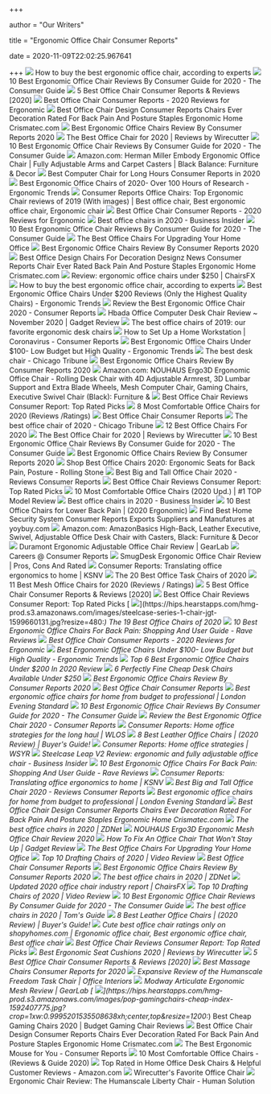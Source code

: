 +++
        
author = "Our Writers"
        
title = "Ergonomic Office Chair Consumer Reports"
        
date = 2020-11-09T22:02:25.967641
        
+++
[ ![](https://media2.s-nbcnews.com/i/newscms/2020_25/3390893/ergonomic-office-chairs-kr-2x1-tease-200618_38008296185ce90fd52b401caf79df24.jpg)](https://media2.s-nbcnews.com/i/newscms/2020_25/3390893/ergonomic-office-chairs-kr-2x1-tease-200618_38008296185ce90fd52b401caf79df24.jpg) How to buy the best ergonomic office chair, according to experts
[ ![](https://m.media-amazon.com/images/I/41j5mBKAoQL.jpg)](https://m.media-amazon.com/images/I/41j5mBKAoQL.jpg) 10 Best Ergonomic Office Chair Reviews By Consumer Guide for 2020 - The  Consumer Guide
[ ![](https://ws-na.amazon-adsystem.com/widgets/q?_encoding=UTF8&ASIN=B01N32UFNT&Format=_SL250_&ID=AsinImage&MarketPlace=US&ServiceVersion=20070822&WS=1&tag=consumerreports0f-20&language=en_US)](https://ws-na.amazon-adsystem.com/widgets/q?_encoding=UTF8&ASIN=B01N32UFNT&Format=_SL250_&ID=AsinImage&MarketPlace=US&ServiceVersion=20070822&WS=1&tag=consumerreports0f-20&language=en_US) 5 Best Office Chair Consumer Reports & Reviews [2020]
[ ![](https://www.healthyarea.org/wp-content/uploads/2018/12/Mirra-Chair-by-Herman-Miller-Fully-Featured-Graphite-Frame-Graphite-e1434847369600.jpg)](https://www.healthyarea.org/wp-content/uploads/2018/12/Mirra-Chair-by-Herman-Miller-Fully-Featured-Graphite-Frame-Graphite-e1434847369600.jpg)  Best Office Chair Consumer Reports - 2020 Reviews for Ergonomic
[ ![](http://www.crismatec.com/python/de/best-office-chair-design-interioryou_office-decoration.jpg)](http://www.crismatec.com/python/de/best-office-chair-design-interioryou_office-decoration.jpg) Best Office Chair Design Consumer Reports Chairs Ever Decoration Rated For  Back Pain And Posture Staples Ergonomic Home Crismatec.com
[ ![](https://www.besttopreviews.info/wp-content/uploads/2019/09/41RVXcv10gL-184x300.jpg)](https://www.besttopreviews.info/wp-content/uploads/2019/09/41RVXcv10gL-184x300.jpg) Best Ergonomic Office Chairs Review By Consumer Reports 2020
[ ![](https://d1b5h9psu9yexj.cloudfront.net/5707/Herman-Miller-Aeron_20180409-135854_full.jpg)](https://d1b5h9psu9yexj.cloudfront.net/5707/Herman-Miller-Aeron_20180409-135854_full.jpg) The Best Office Chair for 2020 | Reviews by Wirecutter
[ ![](https://m.media-amazon.com/images/I/413Vwz7PUbL.jpg)](https://m.media-amazon.com/images/I/413Vwz7PUbL.jpg) 10 Best Ergonomic Office Chair Reviews By Consumer Guide for 2020 - The  Consumer Guide
[ ![](https://images-na.ssl-images-amazon.com/images/I/71ZMjJyFb%2BL._AC_SL1500_.jpg)](https://images-na.ssl-images-amazon.com/images/I/71ZMjJyFb%2BL._AC_SL1500_.jpg) Amazon.com: Herman Miller Embody Ergonomic Office Chair | Fully Adjustable  Arms and Carpet Casters | Black Balance: Furniture & Decor
[ ![](https://bestconsumerrating.com/wp-content/uploads/2020/10/Best-Computer-Chairs-for-Long-Hours.jpg)](https://bestconsumerrating.com/wp-content/uploads/2020/10/Best-Computer-Chairs-for-Long-Hours.jpg) Best Computer Chair for Long Hours Consumer Reports in 2020
[ ![](http://ergonomictrends.com/wp-content/uploads/2017/07/best-office-chairs-reviews-1.png)](http://ergonomictrends.com/wp-content/uploads/2017/07/best-office-chairs-reviews-1.png) Best Ergonomic Office Chairs of 2020- Over 100 Hours of Research - Ergonomic  Trends
[ ![](https://i.pinimg.com/originals/af/b6/53/afb6533ac9f621c0f995d2ef13e5e08f.jpg)](https://i.pinimg.com/originals/af/b6/53/afb6533ac9f621c0f995d2ef13e5e08f.jpg)  Consumer Reports Office Chairs: Top Ergonomic Chair reviews of 2019  (With images) | Best office chair, Best ergonomic office chair, Ergonomic  chair
[ ![](https://www.healthyarea.org/wp-content/uploads/2019/05/best-ergonomic-office-chair-reviews-consumer-reports-930x460.jpg)](https://www.healthyarea.org/wp-content/uploads/2019/05/best-ergonomic-office-chair-reviews-consumer-reports-930x460.jpg)  Best Office Chair Consumer Reports - 2020 Reviews for Ergonomic
[ ![](https://i.insider.com/5e14f945b2e66a3f942a8393?width=1136&format=jpeg)](https://i.insider.com/5e14f945b2e66a3f942a8393?width=1136&format=jpeg) Best office chairs in 2020 - Business Insider
[ ![](https://m.media-amazon.com/images/I/415PzflNnpL.jpg)](https://m.media-amazon.com/images/I/415PzflNnpL.jpg) 10 Best Ergonomic Office Chair Reviews By Consumer Guide for 2020 - The  Consumer Guide
[ ![](https://specials-images.forbesimg.com/imageserve/5eea485bdb3b680006a1e736/960x0.jpg?cropX1=0&cropX2=800&cropY1=233&cropY2=766)](https://specials-images.forbesimg.com/imageserve/5eea485bdb3b680006a1e736/960x0.jpg?cropX1=0&cropX2=800&cropY1=233&cropY2=766) The Best Office Chairs For Upgrading Your Home Office
[ ![](https://www.besttopreviews.info/wp-content/uploads/2019/09/81BgkrxFcWL._SL1500_.jpg)](https://www.besttopreviews.info/wp-content/uploads/2019/09/81BgkrxFcWL._SL1500_.jpg) Best Ergonomic Office Chairs Review By Consumer Reports 2020
[ ![](http://www.crismatec.com/python/de/best-office-design-chairs-for-decoration-designz-news_office-decoration-301x301.jpg)](http://www.crismatec.com/python/de/best-office-design-chairs-for-decoration-designz-news_office-decoration-301x301.jpg) Best Office Design Chairs For Decoration Designz News Consumer Reports Chair  Ever Rated Back Pain And Posture Staples Ergonomic Home Crismatec.com
[ ![](https://chairsfx.com/wp-content/uploads/2020/07/cheap-ergonomic-office-chairs.jpg)](https://chairsfx.com/wp-content/uploads/2020/07/cheap-ergonomic-office-chairs.jpg) Review: ergonomic office chairs under $250 | ChairsFX
[ ![](https://media3.s-nbcnews.com/i/newscms/2020_25/3390769/screen_shot_2020-06-17_at_3-44-48_pm_d4db9fbef0a4a0344c4174c0b71a1e00.png)](https://media3.s-nbcnews.com/i/newscms/2020_25/3390769/screen_shot_2020-06-17_at_3-44-48_pm_d4db9fbef0a4a0344c4174c0b71a1e00.png) How to buy the best ergonomic office chair, according to experts
[ ![](http://ergonomictrends.com/wp-content/uploads/2018/01/best-ergonomic-office-chairs-under-200.png)](http://ergonomictrends.com/wp-content/uploads/2018/01/best-ergonomic-office-chairs-under-200.png) Best Ergonomic Office Chairs Under $200 Reviews (Only the Highest Quality  Chairs) - Ergonomic Trends
[ ![](http://www.reviewthebests.com/wp-content/uploads/2018/09/15.png)](http://www.reviewthebests.com/wp-content/uploads/2018/09/15.png) Review the Best Ergonomic Office Chair 2020 - Consumer Reports
[ ![](https://www.gadgetreview.com/wp-content/uploads/2020/08/Hbada-Office-Computer-Desk-Chair-Review-780x470.jpg)](https://www.gadgetreview.com/wp-content/uploads/2020/08/Hbada-Office-Computer-Desk-Chair-Review-780x470.jpg) Hbada Office Computer Desk Chair Review ~ November 2020 | Gadget Review
[ ![](https://www.gannett-cdn.com/presto/2019/10/14/USAT/1c80747a-b74b-4023-9ced-f08a880485a2-Office-Chair-TBRN-Hero.jpg?crop=4977,2800,x0,y0&width=3200&height=1680&fit=bounds)](https://www.gannett-cdn.com/presto/2019/10/14/USAT/1c80747a-b74b-4023-9ced-f08a880485a2-Office-Chair-TBRN-Hero.jpg?crop=4977,2800,x0,y0&width=3200&height=1680&fit=bounds) The best office chairs of 2019: our favorite ergonomic desk chairs
[ ![](https://article.images.consumerreports.org/f_auto/prod/content/dam/CRO-Images-2020/Health/03Mar/CR-Health-Inlinehero-ergnomic-working-from-home-0320)](https://article.images.consumerreports.org/f_auto/prod/content/dam/CRO-Images-2020/Health/03Mar/CR-Health-Inlinehero-ergnomic-working-from-home-0320) How to Set Up a Home Workstation | Coronavirus - Consumer Reports
[ ![](http://ergonomictrends.com/wp-content/uploads/2018/04/Furmax-Mid-Back-Lumbar-Office-Chair-Review.jpg)](http://ergonomictrends.com/wp-content/uploads/2018/04/Furmax-Mid-Back-Lumbar-Office-Chair-Review.jpg) Best Ergonomic Office Chairs Under $100- Low Budget but High Quality -  Ergonomic Trends
[ ![](https://www.chicagotribune.com/resizer/C4LoTXYcZrROrC5zQn6SBDKgef8=/800x450/top/arc-anglerfish-arc2-prod-tronc.s3.amazonaws.com/public/644Y6XTQURA6DKUTXIC3SIJM6M.jpg)](https://www.chicagotribune.com/resizer/C4LoTXYcZrROrC5zQn6SBDKgef8=/800x450/top/arc-anglerfish-arc2-prod-tronc.s3.amazonaws.com/public/644Y6XTQURA6DKUTXIC3SIJM6M.jpg) The best desk chair - Chicago Tribune
[ ![](https://www.besttopreviews.info/wp-content/uploads/2020/07/71SvuA4YsoL._AC_SL1480_.jpg)](https://www.besttopreviews.info/wp-content/uploads/2020/07/71SvuA4YsoL._AC_SL1480_.jpg) Best Ergonomic Office Chairs Review By Consumer Reports 2020
[ ![](https://images-na.ssl-images-amazon.com/images/I/81EsueZ3fTL._AC_SL1500_.jpg)](https://images-na.ssl-images-amazon.com/images/I/81EsueZ3fTL._AC_SL1500_.jpg) Amazon.com: NOUHAUS Ergo3D Ergonomic Office Chair - Rolling Desk Chair with  4D Adjustable Armrest, 3D Lumbar Support and Extra Blade Wheels, Mesh Computer  Chair, Gaming Chairs, Executive Swivel Chair (Black): Furniture &
[ ![](https://images-na.ssl-images-amazon.com/images/I/71GaYIEzdQL._AC_SL1180_.jpg)](https://images-na.ssl-images-amazon.com/images/I/71GaYIEzdQL._AC_SL1180_.jpg) Best Office Chair Reviews Consumer Report: Top Rated Picks
[ ![](https://www.btod.com/blog/wp-content/uploads/2019/04/most-comfortable-office-chairs-2020-blog-header.jpg)](https://www.btod.com/blog/wp-content/uploads/2019/04/most-comfortable-office-chairs-2020-blog-header.jpg) 8 Most Comfortable Office Chairs for 2020 (Reviews /Ratings)
[ ![](http://www.goodofficechairs.com/images/high-best-office-chair-consumer-reports.jpg)](http://www.goodofficechairs.com/images/high-best-office-chair-consumer-reports.jpg) Best Office Chair Consumer Reports
[ ![](https://www.chicagotribune.com/resizer/xrGdro0CFecs-Pl65wMIoyek9sw=/1200x0/top/cloudfront-us-east-1.images.arcpublishing.com/tronc/MU4E2XB243FVSYVIF7XVNUK7HA.jpg)](https://www.chicagotribune.com/resizer/xrGdro0CFecs-Pl65wMIoyek9sw=/1200x0/top/cloudfront-us-east-1.images.arcpublishing.com/tronc/MU4E2XB243FVSYVIF7XVNUK7HA.jpg) The best office chair of 2020 - Chicago Tribune
[ ![](https://www.btod.com/blog/wp-content/uploads/2019/10/best-office-chairs-2020-blog-header.jpg)](https://www.btod.com/blog/wp-content/uploads/2019/10/best-office-chairs-2020-blog-header.jpg) 12 Best Office Chairs For 2020
[ ![](https://cdn.thewirecutter.com/wp-content/media/2020/09/officechairs-2048px-9607.jpg?auto=webp&crop=1.91:1&width=1200)](https://cdn.thewirecutter.com/wp-content/media/2020/09/officechairs-2048px-9607.jpg?auto=webp&crop=1.91:1&width=1200) The Best Office Chair for 2020 | Reviews by Wirecutter
[ ![](https://m.media-amazon.com/images/I/41HEuri17lL.jpg)](https://m.media-amazon.com/images/I/41HEuri17lL.jpg) 10 Best Ergonomic Office Chair Reviews By Consumer Guide for 2020 - The  Consumer Guide
[ ![](https://www.besttopreviews.info/wp-content/uploads/2019/09/81IrBcpbIxL._SL1500_.jpg)](https://www.besttopreviews.info/wp-content/uploads/2019/09/81IrBcpbIxL._SL1500_.jpg) Best Ergonomic Office Chairs Review By Consumer Reports 2020
[ ![](https://www.rollingstone.com/wp-content/uploads/2020/04/office-chairs.jpg)](https://www.rollingstone.com/wp-content/uploads/2020/04/office-chairs.jpg) Shop Best Office Chairs 2020: Ergonomic Seats for Back Pain, Posture -  Rolling Stone
[ ![](https://www.healthyarea.org/wp-content/uploads/2020/05/best-big-tall-office-chair-for-big-peope.jpg)](https://www.healthyarea.org/wp-content/uploads/2020/05/best-big-tall-office-chair-for-big-peope.jpg) Best Big and Tall Office Chair 2020 - Reviews Consumer Reports
[ ![](https://images-na.ssl-images-amazon.com/images/I/61YPUHEFNxL._AC_SL1000_.jpg)](https://images-na.ssl-images-amazon.com/images/I/61YPUHEFNxL._AC_SL1000_.jpg) Best Office Chair Reviews Consumer Report: Top Rated Picks
[ ![](https://www.leaphomeward.com/wp-content/uploads/2019/11/Top-12-Most-Comfortable-Chairs.png)](https://www.leaphomeward.com/wp-content/uploads/2019/11/Top-12-Most-Comfortable-Chairs.png) 10 Most Comfortable Office Chairs (2020 Upd.) | #1 TOP Model Review
[ ![](https://i.insider.com/5e6ff782c485400dfe21b0f2?width=1136&format=jpeg)](https://i.insider.com/5e6ff782c485400dfe21b0f2?width=1136&format=jpeg) Best office chairs in 2020 - Business Insider
[ ![](https://www.leaphomeward.com/wp-content/uploads/2019/09/11-Best-Chairs.png)](https://www.leaphomeward.com/wp-content/uploads/2019/09/11-Best-Chairs.png) 10 Best Office Chairs for Lower Back Pain | (2020 Ergonomic)
[ ![](https://img-s.yoybuy.com/images/I/51sG5Kq3swL.jpg)](https://img-s.yoybuy.com/images/I/51sG5Kq3swL.jpg) Find Best Home Security System Consumer Reports Exports Suppliers and  Manufatures at yoybuy.com
[ ![](https://m.media-amazon.com/images/I/41ZExXTss7L._AC_UL400_.jpg)](https://m.media-amazon.com/images/I/41ZExXTss7L._AC_UL400_.jpg) Amazon.com: AmazonBasics High-Back, Leather Executive, Swivel, Adjustable Office  Desk Chair with Casters, Black: Furniture & Decor
[ ![](https://techgearlab-mvnab3pwrvp3t0.stackpathdns.com/photos/15/75/278975_25456_M2.jpg)](https://techgearlab-mvnab3pwrvp3t0.stackpathdns.com/photos/15/75/278975_25456_M2.jpg) Duramont Ergonomic Adjustable Office Chair Review | GearLab
[ ![](https://www.consumerreports.org/etc/designs/cro/spa-resources/career/images/fon-2a.jpg)](https://www.consumerreports.org/etc/designs/cro/spa-resources/career/images/fon-2a.jpg) Careers @ Consumer Reports
[ ![](https://www.gadgetreview.com/wp-content/uploads/2019/09/SmugDesk-Ergonomic-Office-Chair-Review.jpg)](https://www.gadgetreview.com/wp-content/uploads/2019/09/SmugDesk-Ergonomic-Office-Chair-Review.jpg) SmugDesk Ergonomic Office Chair Review | Pros, Cons And Rated
[ ![](https://news3lv.com/resources/media/baa7718a-4fb8-4daa-a20e-3ebcdd9a9acb-large16x9_thumb_43627.png?1602025216155)](https://news3lv.com/resources/media/baa7718a-4fb8-4daa-a20e-3ebcdd9a9acb-large16x9_thumb_43627.png?1602025216155) Consumer Reports: Translating office ergonomics to home | KSNV
[ ![](https://www.goegyptian.com/hubfs/Best%20Office%20Task%20Chairs.png)](https://www.goegyptian.com/hubfs/Best%20Office%20Task%20Chairs.png) The 20 Best Office Task Chairs of 2020
[ ![](https://www.btod.com/blog/wp-content/uploads/2019/03/best-mesh-office-chairs-2020-blog-header.jpg)](https://www.btod.com/blog/wp-content/uploads/2019/03/best-mesh-office-chairs-2020-blog-header.jpg) 11 Best Mesh Office Chairs for 2020 (Reviews / Ratings)
[ ![](https://consumerreportsguide.com/wp-content/uploads/2020/07/Best-office-chairs-reviews-300x281.jpg)](https://consumerreportsguide.com/wp-content/uploads/2020/07/Best-office-chairs-reviews-300x281.jpg) 5 Best Office Chair Consumer Reports & Reviews [2020]
[ ![](https://images-na.ssl-images-amazon.com/images/I/81i4AHa6ZHL._AC_SL500_.jpg)](https://images-na.ssl-images-amazon.com/images/I/81i4AHa6ZHL._AC_SL500_.jpg) Best Office Chair Reviews Consumer Report: Top Rated Picks
[ ![](https://hips.hearstapps.com/hmg-prod.s3.amazonaws.com/images/steelcase-series-1-chair-jgt-1599660131.jpg?resize=480:*)](https://hips.hearstapps.com/hmg-prod.s3.amazonaws.com/images/steelcase-series-1-chair-jgt-1599660131.jpg?resize=480:*) The 19 Best Office Chairs of 2020
[ ![](https://www.ravereviews.org/wp-content/uploads/2019/01/RAVE-OfficeChairBackPain-IntroAeron2.jpg)](https://www.ravereviews.org/wp-content/uploads/2019/01/RAVE-OfficeChairBackPain-IntroAeron2.jpg) 10 Best Ergonomic Office Chairs For Back Pain: Shopping And User Guide -  Rave Reviews
[ ![](https://www.healthyarea.org/wp-content/uploads/2018/12/Ergohuman-ME7ERG-W09-01W09-01-Black-Mesh-Hi-Swivel-chair-e1434848546385.jpg)](https://www.healthyarea.org/wp-content/uploads/2018/12/Ergohuman-ME7ERG-W09-01W09-01-Black-Mesh-Hi-Swivel-chair-e1434848546385.jpg)  Best Office Chair Consumer Reports - 2020 Reviews for Ergonomic
[ ![](http://ergonomictrends.com/wp-content/uploads/2018/04/best-ergonomic-office-chairs-under-100-reviews.jpg)](http://ergonomictrends.com/wp-content/uploads/2018/04/best-ergonomic-office-chairs-under-100-reviews.jpg) Best Ergonomic Office Chairs Under $100- Low Budget but High Quality -  Ergonomic Trends
[ ![](https://tinygrab.com/wp-content/uploads/2020/04/Best-Ergonomic-Office-Chairs.jpg)](https://tinygrab.com/wp-content/uploads/2020/04/Best-Ergonomic-Office-Chairs.jpg) Top 6 Best Ergonomic Office Chairs Under $200 In 2020 Review
[ ![](https://hips.hearstapps.com/amv-prod-gp.s3.amazonaws.com/gearpatrol/wp-content/uploads/2020/04/Affordable-Desk-Chairs-Gear-Patrol-lead-full.jpg)](https://hips.hearstapps.com/amv-prod-gp.s3.amazonaws.com/gearpatrol/wp-content/uploads/2020/04/Affordable-Desk-Chairs-Gear-Patrol-lead-full.jpg) 6 Perfectly Fine Cheap Desk Chairs Available Under $250
[ ![](https://www.besttopreviews.info/wp-content/uploads/2019/09/81q6pUa3KtL._SL1500_.jpg)](https://www.besttopreviews.info/wp-content/uploads/2019/09/81q6pUa3KtL._SL1500_.jpg) Best Ergonomic Office Chairs Review By Consumer Reports 2020
[ ![](http://www.goodofficechairs.com/images/best-office-chair-consumer-reports.jpg)](http://www.goodofficechairs.com/images/best-office-chair-consumer-reports.jpg) Best Office Chair Consumer Reports
[ ![](https://static.standard.co.uk/s3fs-public/thumbnails/image/2020/06/17/10/sihoo-ergonomic-office-chair.jpg)](https://static.standard.co.uk/s3fs-public/thumbnails/image/2020/06/17/10/sihoo-ergonomic-office-chair.jpg) Best ergonomic office chairs for home from budget to professional | London  Evening Standard
[ ![](https://theconsumer.guide/wp-content/uploads/2020/06/B0147WIC7E.jpg)](https://theconsumer.guide/wp-content/uploads/2020/06/B0147WIC7E.jpg) 10 Best Ergonomic Office Chair Reviews By Consumer Guide for 2020 - The  Consumer Guide
[ ![](http://www.reviewthebests.com/wp-content/uploads/2018/09/11.png)](http://www.reviewthebests.com/wp-content/uploads/2018/09/11.png) Review the Best Ergonomic Office Chair 2020 - Consumer Reports
[ ![](https://wlos.com/resources/media/f5d841c6-a861-4d73-a796-dd452fcd9121-large16x9_HOMEOFFICE1.JPG?1602595968076)](https://wlos.com/resources/media/f5d841c6-a861-4d73-a796-dd452fcd9121-large16x9_HOMEOFFICE1.JPG?1602595968076) Consumer Reports: Home office strategies for the long haul | WLOS
[ ![](https://www.leaphomeward.com/wp-content/uploads/2019/11/Best-Leather-Chairs.png)](https://www.leaphomeward.com/wp-content/uploads/2019/11/Best-Leather-Chairs.png) 8 Best Leather Office Chairs | (2020 Review) | Buyer's Guide!
[ ![](https://www.localsyr.com/wp-content/uploads/sites/63/2020/02/consumer-reports.jpg)](https://www.localsyr.com/wp-content/uploads/sites/63/2020/02/consumer-reports.jpg) Consumer Reports: Home office strategies | WSYR
[ ![](https://i.insider.com/5ea0abf438bf23209d4ddfbf?width=1100&format=jpeg&auto=webp)](https://i.insider.com/5ea0abf438bf23209d4ddfbf?width=1100&format=jpeg&auto=webp) Steelcase Leap V2 Review: ergonomic and fully adjustable office chair -  Business Insider
[ ![](https://www.ravereviews.org/wp-content/uploads/2019/01/RAVE-OfficeChairBackPain-IntroSteelcaseLeap-1.jpg)](https://www.ravereviews.org/wp-content/uploads/2019/01/RAVE-OfficeChairBackPain-IntroSteelcaseLeap-1.jpg) 10 Best Ergonomic Office Chairs For Back Pain: Shopping And User Guide -  Rave Reviews
[ ![](https://news3lv.com/resources/media/baa7718a-4fb8-4daa-a20e-3ebcdd9a9acb-large3x4_thumb_43627.png?1602025219397)](https://news3lv.com/resources/media/baa7718a-4fb8-4daa-a20e-3ebcdd9a9acb-large3x4_thumb_43627.png?1602025219397) Consumer Reports: Translating office ergonomics to home | KSNV
[ ![](https://www.healthyarea.org/wp-content/uploads/2020/05/big-and-tall-office-chair-consumer-reports-e1588559852216.jpg)](https://www.healthyarea.org/wp-content/uploads/2020/05/big-and-tall-office-chair-consumer-reports-e1588559852216.jpg) Best Big and Tall Office Chair 2020 - Reviews Consumer Reports
[ ![](https://static.standard.co.uk/s3fs-public/thumbnails/image/2020/06/19/10/office-chairs.jpg?w968)](https://static.standard.co.uk/s3fs-public/thumbnails/image/2020/06/19/10/office-chairs.jpg?w968) Best ergonomic office chairs for home from budget to professional | London  Evening Standard
[ ![](http://www.crismatec.com/python/de/amazing-office-chairs-delectable-awesome-inspiration-design-of_office-decoration-701x451.jpg)](http://www.crismatec.com/python/de/amazing-office-chairs-delectable-awesome-inspiration-design-of_office-decoration-701x451.jpg) Best Office Chair Design Consumer Reports Chairs Ever Decoration Rated For  Back Pain And Posture Staples Ergonomic Home Crismatec.com
[ ![](https://zdnet3.cbsistatic.com/hub/i/r/2020/01/17/531d930a-0a8b-46eb-a487-a58afd0860ca/resize/1200xauto/7b443568c82118a804d9b9af5fc31127/office-chair-1.jpg)](https://zdnet3.cbsistatic.com/hub/i/r/2020/01/17/531d930a-0a8b-46eb-a487-a58afd0860ca/resize/1200xauto/7b443568c82118a804d9b9af5fc31127/office-chair-1.jpg) The best office chairs in 2020 | ZDNet
[ ![](https://chairinstitute.com/wp-content/uploads/2019/05/NOUHAUS-Ergo3D-Ergonomic-Mesh-Office-Chair-Rating-Chair-Institute.jpg)](https://chairinstitute.com/wp-content/uploads/2019/05/NOUHAUS-Ergo3D-Ergonomic-Mesh-Office-Chair-Rating-Chair-Institute.jpg) NOUHAUS Ergo3D Ergonomic Mesh Office Chair Review 2020
[ ![](https://www.gadgetreview.com/wp-content/uploads/2019/09/How-To-Fix-An-Office-Chair-That-Wont-Stay-Up.jpg)](https://www.gadgetreview.com/wp-content/uploads/2019/09/How-To-Fix-An-Office-Chair-That-Wont-Stay-Up.jpg) How To Fix An Office Chair That Won't Stay Up | Gadget Review
[ ![](https://specials-images.forbesimg.com/imageserve/5f203f62953761c471e7740d/960x0.jpg?fit=scale)](https://specials-images.forbesimg.com/imageserve/5f203f62953761c471e7740d/960x0.jpg?fit=scale) The Best Office Chairs For Upgrading Your Home Office
[ ![](https://i.ytimg.com/vi/X7FBiuENqbc/sddefault.jpg#404_is_fine)](https://i.ytimg.com/vi/X7FBiuENqbc/sddefault.jpg#404_is_fine) Top 10 Drafting Chairs of 2020 | Video Review
[ ![](http://www.goodofficechairs.com/images/boss-best-office-chair-consumer-reports.jpg)](http://www.goodofficechairs.com/images/boss-best-office-chair-consumer-reports.jpg) Best Office Chair Consumer Reports
[ ![](https://www.besttopreviews.info/wp-content/uploads/2019/09/71dlqFIDwL._SL1500_.jpg)](https://www.besttopreviews.info/wp-content/uploads/2019/09/71dlqFIDwL._SL1500_.jpg) Best Ergonomic Office Chairs Review By Consumer Reports 2020
[ ![](https://zdnet4.cbsistatic.com/hub/i/r/2020/01/17/5a3e28b6-25e0-42f9-841a-c92fd9e577c3/resize/1200xauto/280a61d8d0585c77e9911cb58df84203/office-chair-5.jpg)](https://zdnet4.cbsistatic.com/hub/i/r/2020/01/17/5a3e28b6-25e0-42f9-841a-c92fd9e577c3/resize/1200xauto/280a61d8d0585c77e9911cb58df84203/office-chair-5.jpg) The best office chairs in 2020 | ZDNet
[ ![](https://chairsfx.com/wp-content/uploads/2020/07/office-chair-sales-chart.jpg)](https://chairsfx.com/wp-content/uploads/2020/07/office-chair-sales-chart.jpg) Updated 2020 office chair industry report | ChairsFX
[ ![](https://i.ytimg.com/vi/zkLKZ7JOI5w/maxresdefault.jpg)](https://i.ytimg.com/vi/zkLKZ7JOI5w/maxresdefault.jpg) Top 10 Drafting Chairs of 2020 | Video Review
[ ![](https://m.media-amazon.com/images/I/41F5g3yTpxL.jpg)](https://m.media-amazon.com/images/I/41F5g3yTpxL.jpg) 10 Best Ergonomic Office Chair Reviews By Consumer Guide for 2020 - The  Consumer Guide
[ ![](https://cdn.mos.cms.futurecdn.net/chg3AGHkpwVFcZeK26TKuA.jpg)](https://cdn.mos.cms.futurecdn.net/chg3AGHkpwVFcZeK26TKuA.jpg) The best office chairs in 2020 | Tom's Guide
[ ![](https://www.leaphomeward.com/wp-content/uploads/2019/11/Embody-Chair1-1024x1016.jpg)](https://www.leaphomeward.com/wp-content/uploads/2019/11/Embody-Chair1-1024x1016.jpg) 8 Best Leather Office Chairs | (2020 Review) | Buyer's Guide!
[ ![](https://i.pinimg.com/originals/4b/b5/7b/4bb57b32087509e6b9fc96e9e21d5294.jpg)](https://i.pinimg.com/originals/4b/b5/7b/4bb57b32087509e6b9fc96e9e21d5294.jpg) Cute best office chair ratings only on shopyhomes.com | Ergonomic office  chair, Best ergonomic office chair, Best office chair
[ ![](https://images-na.ssl-images-amazon.com/images/I/81HvBkKCVJL._AC_SL1500_.jpg)](https://images-na.ssl-images-amazon.com/images/I/81HvBkKCVJL._AC_SL1500_.jpg) Best Office Chair Reviews Consumer Report: Top Rated Picks
[ ![](https://cdn.thewirecutter.com/wp-content/media/2020/09/ergonomicseatcushions2020-2048-9754.jpg?auto=webp&crop=1.91:1&width=1200)](https://cdn.thewirecutter.com/wp-content/media/2020/09/ergonomicseatcushions2020-2048-9754.jpg?auto=webp&crop=1.91:1&width=1200) Best Ergonomic Seat Cushions 2020 | Reviews by Wirecutter
[ ![](https://ws-na.amazon-adsystem.com/widgets/q?_encoding=UTF8&ASIN=B07C8C7X9G&Format=_SL250_&ID=AsinImage&MarketPlace=US&ServiceVersion=20070822&WS=1&tag=consumerreports0f-20&language=en_US)](https://ws-na.amazon-adsystem.com/widgets/q?_encoding=UTF8&ASIN=B07C8C7X9G&Format=_SL250_&ID=AsinImage&MarketPlace=US&ServiceVersion=20070822&WS=1&tag=consumerreports0f-20&language=en_US) 5 Best Office Chair Consumer Reports & Reviews [2020]
[ ![](https://i2.wp.com/bodygearable.com/wp-content/uploads/2017/04/10-Best-Massage-Chairs-Reviews.jpg?fit=1000%2C640&quality=100&strip=all&ssl=1)](https://i2.wp.com/bodygearable.com/wp-content/uploads/2017/04/10-Best-Massage-Chairs-Reviews.jpg?fit=1000%2C640&quality=100&strip=all&ssl=1) Best Massage Chairs Consumer Reports for 2020
[ ![](https://www.officeinteriors.ca/wp-content/uploads/2018/12/Comprehensive-Review-of-the-Humanscale-Freedom-Task-Chair.jpg)](https://www.officeinteriors.ca/wp-content/uploads/2018/12/Comprehensive-Review-of-the-Humanscale-Freedom-Task-Chair.jpg) Expansive Review of the Humanscale Freedom Task Chair | Office Interiors
[ ![](https://techgearlab-mvnab3pwrvp3t0.stackpathdns.com/photos/15/47/276257_13989_L2.jpg)](https://techgearlab-mvnab3pwrvp3t0.stackpathdns.com/photos/15/47/276257_13989_L2.jpg) Modway Articulate Ergonomic Mesh Review | GearLab
[ ![](https://hips.hearstapps.com/hmg-prod.s3.amazonaws.com/images/pop-gamingchairs-cheap-index-1592407775.jpg?crop=1xw:0.9995201535508638xh;center,top&resize=1200:*)](https://hips.hearstapps.com/hmg-prod.s3.amazonaws.com/images/pop-gamingchairs-cheap-index-1592407775.jpg?crop=1xw:0.9995201535508638xh;center,top&resize=1200:*) Best Cheap Gaming Chairs 2020 | Budget Gaming Chair Reviews
[ ![](http://www.crismatec.com/python/de/modern-ergonomic-office-chair-desk-design_office-decoration.jpg)](http://www.crismatec.com/python/de/modern-ergonomic-office-chair-desk-design_office-decoration.jpg) Best Office Chair Design Consumer Reports Chairs Ever Decoration Rated For  Back Pain And Posture Staples Ergonomic Home Crismatec.com
[ ![](https://article.images.consumerreports.org/f_auto/prod/content/dam/CRO-Images-2020/Electronics/06June/CR-Elec-Inlinehero-ergonomic-mice-0620)](https://article.images.consumerreports.org/f_auto/prod/content/dam/CRO-Images-2020/Electronics/06June/CR-Elec-Inlinehero-ergonomic-mice-0620) The Best Ergonomic Mouse for You - Consumer Reports
[ ![](https://www.officechairs.reviews/wp-content/uploads/2016/01/Most-Comfortable-Office-Chair-.jpg)](https://www.officechairs.reviews/wp-content/uploads/2016/01/Most-Comfortable-Office-Chair-.jpg) 10 Most Comfortable Office Chairs - (Reviews & Guide 2020)
[ ![](https://m.media-amazon.com/images/I/71vbR3+AzaL._AC_SX500_SY500_.jpg)](https://m.media-amazon.com/images/I/71vbR3+AzaL._AC_SX500_SY500_.jpg) Top Rated in Home Office Desk Chairs & Helpful Customer Reviews - Amazon.com
[ ![](https://thumbor.forbes.com/thumbor/960x0/https%3A%2F%2Fblogs-images.forbes.com%2Fforbes-finds%2Ffiles%2F2018%2F05%2Fimage1-640.jpg)](https://thumbor.forbes.com/thumbor/960x0/https%3A%2F%2Fblogs-images.forbes.com%2Fforbes-finds%2Ffiles%2F2018%2F05%2Fimage1-640.jpg) Wirecutter's Favorite Office Chair
[ ![](https://www.thehumansolution.com/product_images/uploaded_images/ergonomic-chair-review-the-humanscale-liberty-chair-main.jpg)](https://www.thehumansolution.com/product_images/uploaded_images/ergonomic-chair-review-the-humanscale-liberty-chair-main.jpg) Ergonomic Chair Review: The Humanscale Liberty Chair - Human Solution
